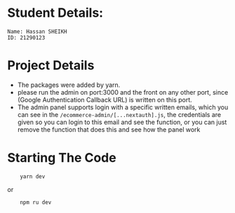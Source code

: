 # Student Details:
    Name: Hassan SHEIKH
    ID: 21290123

# Project Details 
- The packages were added by yarn.
- please run the admin on port:3000 and the front on any other port, since (Google Authentication Callback URL) is written on this port.
- The admin panel supports login with a specific written emails, which you can see in the `/ecommerce-admin/[...nextauth].js`, the credentials are given so you can login to this email and see the function, or you can just remove the function that does this and see how the panel work

# Starting The Code
```Shell
    yarn dev
```
or 

```Shell
    npm ru dev
```